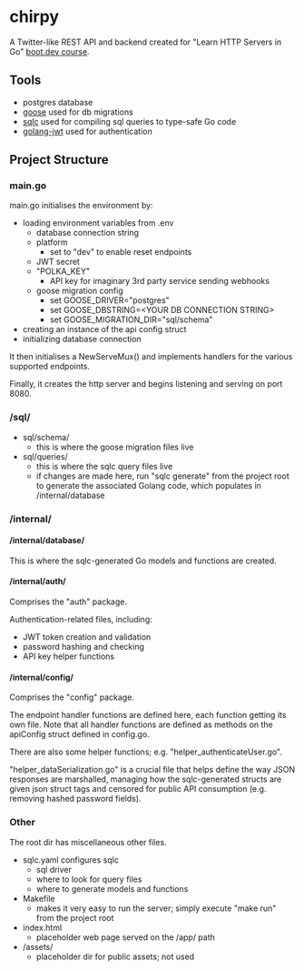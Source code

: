 # chirpy

A Twitter-like REST API and backend created for "Learn HTTP Servers in Go" [boot.dev course](https://www.boot.dev/courses/learn-http-servers-golang).

## Tools

- postgres database
- [goose](https://github.com/pressly/goose) used for db migrations
- [sqlc](https://sqlc.dev/) used for compiling sql queries to type-safe Go code
- [golang-jwt](https://github.com/golang-jwt/jwt) used for authentication

## Project Structure

### main.go

main.go initialises the environment by:

- loading environment variables from .env
  - database connection string
  - platform
    - set to "dev" to enable reset endpoints
  - JWT secret
  - "POLKA_KEY"
    - API key for imaginary 3rd party service sending webhooks
  - goose migration config
    - set GOOSE_DRIVER="postgres"
    - set GOOSE_DBSTRING=\<YOUR DB CONNECTION STRING\>
    - set GOOSE_MIGRATION_DIR="sql/schema"
- creating an instance of the api config struct
- initializing database connection

It then initialises a NewServeMux() and implements handlers for the various supported endpoints.

Finally, it creates the http server and begins listening and serving on port 8080.

### /sql/

- sql/schema/
  - this is where the goose migration files live
- sql/queries/
  - this is where the sqlc query files live
  - if changes are made here, run "sqlc generate" from the project root to generate the associated Golang code, which populates in /internal/database

### /internal/

#### /internal/database/

This is where the sqlc-generated Go models and functions are created.

#### /internal/auth/

Comprises the "auth" package.

Authentication-related files, including:

- JWT token creation and validation
- password hashing and checking
- API key helper functions

#### /internal/config/

Comprises the "config" package.

The endpoint handler functions are defined here, each function getting its own file.
Note that all handler functions are defined as methods on the apiConfig struct defined in config.go.

There are also some helper functions; e.g. "helper_authenticateUser.go".

"helper_dataSerialization.go" is a crucial file that helps define the way JSON responses are marshalled, managing how the sqlc-generated structs are given json struct tags and censored for public API consumption (e.g. removing hashed password fields).

### Other

The root dir has miscellaneous other files.

- sqlc.yaml configures sqlc
  - sql driver
  - where to look for query files
  - where to generate models and functions
- Makefile
  - makes it very easy to run the server; simply execute "make run" from the project root
- index.html
  - placeholder web page served on the /app/ path
- /assets/
  - placeholder dir for public assets; not used

